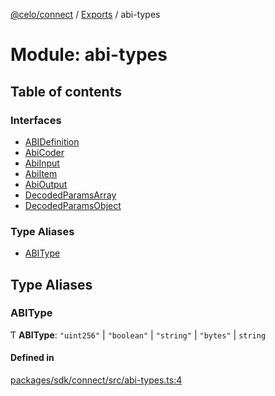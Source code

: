 [@celo/connect](../README.md) / [Exports](../modules.md) / abi-types

# Module: abi-types

## Table of contents

### Interfaces

- [ABIDefinition](../interfaces/abi_types.ABIDefinition.md)
- [AbiCoder](../interfaces/abi_types.AbiCoder.md)
- [AbiInput](../interfaces/abi_types.AbiInput.md)
- [AbiItem](../interfaces/abi_types.AbiItem.md)
- [AbiOutput](../interfaces/abi_types.AbiOutput.md)
- [DecodedParamsArray](../interfaces/abi_types.DecodedParamsArray.md)
- [DecodedParamsObject](../interfaces/abi_types.DecodedParamsObject.md)

### Type Aliases

- [ABIType](abi_types.md#abitype)

## Type Aliases

### ABIType

Ƭ **ABIType**: ``"uint256"`` \| ``"boolean"`` \| ``"string"`` \| ``"bytes"`` \| `string`

#### Defined in

[packages/sdk/connect/src/abi-types.ts:4](https://github.com/celo-org/developer-tooling/blob/master/packages/sdk/connect/src/abi-types.ts#L4)
